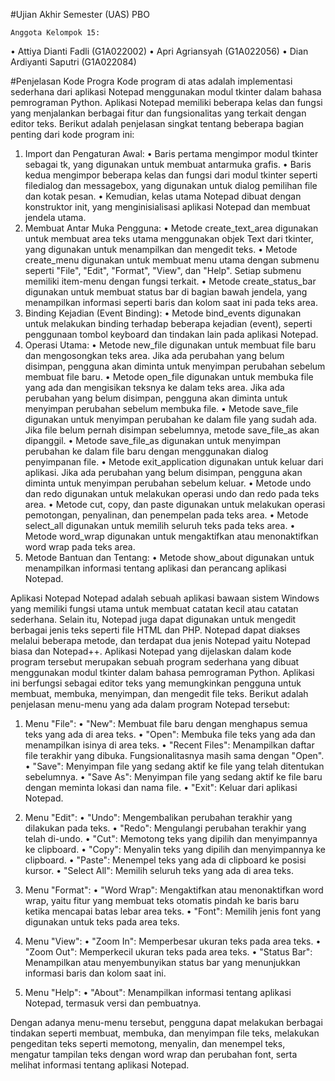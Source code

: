 #Ujian Akhir Semester (UAS) PBO  

	Anggota Kelompok 15:
•	Attiya Dianti Fadli (G1A022002)
•	Apri Agriansyah (G1A022056)
•	Dian Ardiyanti Saputri (G1A022084)

#Penjelasan Kode Progra
Kode program di atas adalah implementasi sederhana dari aplikasi Notepad menggunakan modul tkinter dalam bahasa pemrograman Python. Aplikasi Notepad memiliki beberapa kelas dan fungsi yang menjalankan berbagai fitur dan fungsionalitas yang terkait dengan editor teks.
Berikut adalah penjelasan singkat tentang beberapa bagian penting dari kode program ini:
1.	Import dan Pengaturan Awal:
•	Baris pertama mengimpor modul tkinter sebagai tk, yang digunakan untuk membuat antarmuka grafis.
•	Baris kedua mengimpor beberapa kelas dan fungsi dari modul tkinter seperti filedialog dan messagebox, yang digunakan untuk dialog pemilihan file dan kotak pesan.
•	Kemudian, kelas utama Notepad dibuat dengan konstruktor init, yang menginisialisasi aplikasi Notepad dan membuat jendela utama.
2.	Membuat Antar Muka Pengguna:
•	Metode create_text_area digunakan untuk membuat area teks utama menggunakan objek Text dari tkinter, yang digunakan untuk menampilkan dan mengedit teks.
•	Metode create_menu digunakan untuk membuat menu utama dengan submenu seperti "File", "Edit", "Format", "View", dan "Help". Setiap submenu memiliki item-menu dengan fungsi terkait.
•	Metode create_status_bar digunakan untuk membuat status bar di bagian bawah jendela, yang menampilkan informasi seperti baris dan kolom saat ini pada teks area.
3.	Binding Kejadian (Event Binding):
•	Metode bind_events digunakan untuk melakukan binding terhadap beberapa kejadian (event), seperti penggunaan tombol keyboard dan tindakan lain pada aplikasi Notepad.
4.	Operasi Utama:
•	Metode new_file digunakan untuk membuat file baru dan mengosongkan teks area. Jika ada perubahan yang belum disimpan, pengguna akan diminta untuk menyimpan perubahan sebelum membuat file baru.
•	Metode open_file digunakan untuk membuka file yang ada dan mengisikan teksnya ke dalam teks area. Jika ada perubahan yang belum disimpan, pengguna akan diminta untuk menyimpan perubahan sebelum membuka file.
•	Metode save_file digunakan untuk menyimpan perubahan ke dalam file yang sudah ada. Jika file belum pernah disimpan sebelumnya, metode save_file_as akan dipanggil.
•	Metode save_file_as digunakan untuk menyimpan perubahan ke dalam file baru dengan menggunakan dialog penyimpanan file.
•	Metode exit_application digunakan untuk keluar dari aplikasi. Jika ada perubahan yang belum disimpan, pengguna akan diminta untuk menyimpan perubahan sebelum keluar.
•	Metode undo dan redo digunakan untuk melakukan operasi undo dan redo pada teks area.
•	Metode cut, copy, dan paste digunakan untuk melakukan operasi pemotongan, penyalinan, dan penempelan pada teks area.
•	Metode select_all digunakan untuk memilih seluruh teks pada teks area.
•	Metode word_wrap digunakan untuk mengaktifkan atau menonaktifkan word wrap pada teks area.
5.	Metode Bantuan dan Tentang:
•	Metode show_about digunakan untuk menampilkan informasi tentang aplikasi dan perancang aplikasi Notepad.

Aplikasi Notepad
Notepad adalah sebuah aplikasi bawaan sistem Windows yang memiliki fungsi utama untuk membuat catatan kecil atau catatan sederhana. Selain itu, Notepad juga dapat digunakan untuk mengedit berbagai jenis teks seperti file HTML dan PHP. Notepad dapat diakses melalui beberapa metode, dan terdapat dua jenis Notepad yaitu Notepad biasa dan Notepad++.
Aplikasi Notepad yang dijelaskan dalam kode program tersebut merupakan sebuah program sederhana yang dibuat menggunakan modul tkinter dalam bahasa pemrograman Python. Aplikasi ini berfungsi sebagai editor teks yang memungkinkan pengguna untuk membuat, membuka, menyimpan, dan mengedit file teks. Berikut adalah penjelasan menu-menu yang ada dalam program Notepad tersebut:

1.	Menu "File":
•	"New": Membuat file baru dengan menghapus semua teks yang ada di area teks.
•	"Open": Membuka file teks yang ada dan menampilkan isinya di area teks.
•	"Recent Files": Menampilkan daftar file terakhir yang dibuka. Fungsionalitasnya masih sama dengan "Open".
•	"Save": Menyimpan file yang sedang aktif ke file yang telah ditentukan sebelumnya.
•	"Save As": Menyimpan file yang sedang aktif ke file baru dengan meminta lokasi dan nama file.
•	"Exit": Keluar dari aplikasi Notepad.

2.	Menu "Edit":
•	"Undo": Mengembalikan perubahan terakhir yang dilakukan pada teks.
•	"Redo": Mengulangi perubahan terakhir yang telah di-undo.
•	"Cut": Memotong teks yang dipilih dan menyimpannya ke clipboard.
•	"Copy": Menyalin teks yang dipilih dan menyimpannya ke clipboard.
•	"Paste": Menempel teks yang ada di clipboard ke posisi kursor.
•	"Select All": Memilih seluruh teks yang ada di area teks.

3.	Menu "Format":
•	"Word Wrap": Mengaktifkan atau menonaktifkan word wrap, yaitu fitur yang membuat teks otomatis pindah ke baris baru ketika mencapai batas lebar area teks.
•	"Font": Memilih jenis font yang digunakan untuk teks pada area teks.

4.	Menu "View":
•	"Zoom In": Memperbesar ukuran teks pada area teks.
•	"Zoom Out": Memperkecil ukuran teks pada area teks.
•	"Status Bar": Menampilkan atau menyembunyikan status bar yang menunjukkan informasi baris dan kolom saat ini.

5.	Menu "Help":
•	"About": Menampilkan informasi tentang aplikasi Notepad, termasuk versi dan pembuatnya.

Dengan adanya menu-menu tersebut, pengguna dapat melakukan berbagai tindakan seperti membuat, membuka, dan menyimpan file teks, melakukan pengeditan teks seperti memotong, menyalin, dan menempel teks, mengatur tampilan teks dengan word wrap dan perubahan font, serta melihat informasi tentang aplikasi Notepad.

